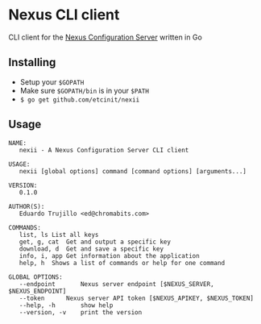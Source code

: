 # Nexus CLI client

CLI client for the [Nexus Configuration Server](https://github.com/etcinit/nexus) written in Go

## Installing

- Setup your `$GOPATH`
- Make sure `$GOPATH/bin` is in your `$PATH`
- `$ go get github.com/etcinit/nexii`

## Usage

```
NAME:
   nexii - A Nexus Configuration Server CLI client

USAGE:
   nexii [global options] command [command options] [arguments...]

VERSION:
   0.1.0

AUTHOR(S):
   Eduardo Trujillo <ed@chromabits.com>

COMMANDS:
   list, ls	List all keys
   get, g, cat	Get and output a specific key
   download, d	Get and save a specific key
   info, i, app	Get information about the application
   help, h	Shows a list of commands or help for one command

GLOBAL OPTIONS:
   --endpoint 		Nexus server endpoint [$NEXUS_SERVER, $NEXUS_ENDPOINT]
   --token 		Nexus server API token [$NEXUS_APIKEY, $NEXUS_TOKEN]
   --help, -h		show help
   --version, -v	print the version
```
